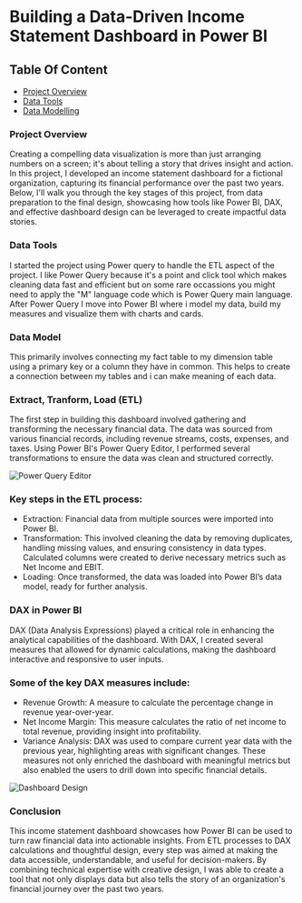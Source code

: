 # Building a Data-Driven Income Statement Dashboard in Power BI

## Table Of Content
- [Project Overview](#project-overview)
- [Data Tools](#data-tools)
- [Data Modelling](#data-modelling)

### Project Overview
Creating a compelling data visualization is more than just arranging numbers on a screen; it's about telling a story that drives insight and action. In this project, I developed an income statement dashboard for a fictional organization, capturing its financial performance over the past two years. Below, I'll walk you through the key stages of this project, from data preparation to the final design, showcasing how tools like Power BI, DAX, and effective dashboard design can be leveraged to create impactful data stories.

### Data Tools
I started the project using Power query to handle the ETL aspect of the project. I like Power Query because it's a point and click tool which makes cleaning data fast and efficient but on some rare occassions you might need to apply the "M" language code which is Power Query main language. After Power Query I move into Power BI where i model my data, build my measures and visualize them with charts and cards.

### Data Model
This primarily involves connecting my fact table to my dimension table using a primary key or a column they have in common. This helps to create a connection between my tables and i can make meaning of each data.

### Extract, Tranform, Load (ETL)
The first step in building this dashboard involved gathering and transforming the necessary financial data. The data was sourced from various financial records, including revenue streams, costs, expenses, and taxes. Using Power BI's Power Query Editor, I performed several transformations to ensure the data was clean and structured correctly.

![Power Query Editor](https://github.com/user-attachments/assets/62aa7343-ca1c-405f-a5bf-66df777c5cb8)


### Key steps in the ETL process:

- Extraction: Financial data from multiple sources were imported into Power BI.
- Transformation: This involved cleaning the data by removing duplicates, handling missing values, and ensuring consistency in data types. Calculated columns were created to derive necessary metrics such as Net Income and EBIT.
- Loading: Once transformed, the data was loaded into Power BI’s data model, ready for further analysis.

### DAX in Power BI
DAX (Data Analysis Expressions) played a critical role in enhancing the analytical capabilities of the dashboard. With DAX, I created several measures that allowed for dynamic calculations, making the dashboard interactive and responsive to user inputs.

### Some of the key DAX measures include:

- Revenue Growth: A measure to calculate the percentage change in revenue year-over-year.
- Net Income Margin: This measure calculates the ratio of net income to total revenue, providing insight into profitability.
- Variance Analysis: DAX was used to compare current year data with the previous year, highlighting areas with significant changes.
  These measures not only enriched the dashboard with meaningful metrics but also enabled the users to drill down into specific financial details.

![Dashboard Design](https://github.com/user-attachments/assets/a0e0c26d-e202-4ef0-8d68-7fc293d3453c)

### Conclusion
This income statement dashboard showcases how Power BI can be used to turn raw financial data into actionable insights. From ETL processes to DAX calculations and thoughtful design, every step was aimed at making the data accessible, understandable, and useful for decision-makers.
By combining technical expertise with creative design, I was able to create a tool that not only displays data but also tells the story of an organization's financial journey over the past two years.
